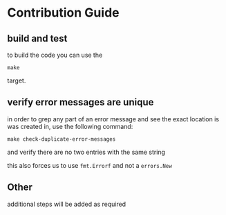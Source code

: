 # Contribution Guide

## build and test
to build the code you can use the
```shell
make
```
target.

## verify error messages are unique
in order to grep any part of an error message and see the exact location is was created in, use the following command:
```shell
make check-duplicate-error-messages
```
and verify there are no two entries with the same string

this also forces us to use `fmt.Errorf` and not a `errors.New`

## Other
additional steps will be added as required
